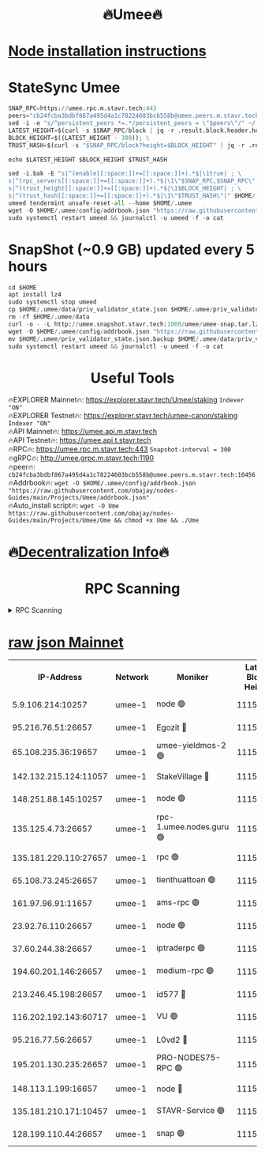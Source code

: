 <h1 align="center"> 🔥Umee🔥</h1>


[Node installation instructions](https://github.com/obajay/nodes-Guides/tree/main/Projects/Umee)
=
# StateSync Umee
```python
SNAP_RPC=https://umee.rpc.m.stavr.tech:443
peers="cb24fcba3bdbf867a495d4a1c78224603bcb558b@umee.peers.m.stavr.tech:10456"
sed -i -e "s/^persistent_peers *=.*/persistent_peers = \"$peers\"/" ~/.umee/config/config.toml
LATEST_HEIGHT=$(curl -s $SNAP_RPC/block | jq -r .result.block.header.height); \
BLOCK_HEIGHT=$((LATEST_HEIGHT - 300)); \
TRUST_HASH=$(curl -s "$SNAP_RPC/block?height=$BLOCK_HEIGHT" | jq -r .result.block_id.hash)

echo $LATEST_HEIGHT $BLOCK_HEIGHT $TRUST_HASH

sed -i.bak -E "s|^(enable[[:space:]]+=[[:space:]]+).*$|\1true| ; \
s|^(rpc_servers[[:space:]]+=[[:space:]]+).*$|\1\"$SNAP_RPC,$SNAP_RPC\"| ; \
s|^(trust_height[[:space:]]+=[[:space:]]+).*$|\1$BLOCK_HEIGHT| ; \
s|^(trust_hash[[:space:]]+=[[:space:]]+).*$|\1\"$TRUST_HASH\"|" $HOME/.umee/config/config.toml
umeed tendermint unsafe-reset-all --home $HOME/.umee
wget -O $HOME/.umee/config/addrbook.json "https://raw.githubusercontent.com/obajay/nodes-Guides/main/Projects/Umee/addrbook.json"
sudo systemctl restart umeed && journalctl -u umeed -f -o cat
```
# SnapShot (~0.9 GB) updated every 5 hours
```python
cd $HOME
apt install lz4
sudo systemctl stop umeed
cp $HOME/.umee/data/priv_validator_state.json $HOME/.umee/priv_validator_state.json.backup
rm -rf $HOME/.umee/data
curl -o - -L http://umee.snapshot.stavr.tech:1000/umee/umee-snap.tar.lz4 | lz4 -c -d - | tar -x -C $HOME/.umee --strip-components 2
wget -O $HOME/.umee/config/addrbook.json "https://raw.githubusercontent.com/obajay/nodes-Guides/main/Projects/Umee/addrbook.json"
mv $HOME/.umee/priv_validator_state.json.backup $HOME/.umee/data/priv_validator_state.json
sudo systemctl restart umeed && journalctl -u umeed -f -o cat
```
 <h1 align="center"> Useful Tools</h1>

🔥EXPLORER Mainnet🔥:      https://explorer.stavr.tech/Umee/staking             `Indexer "ON"` \
🔥EXPLORER Testnet🔥:        https://explorer.stavr.tech/umee-canon/staking      `Indexer "ON"` \
🔥API Mainnet🔥:                   https://umee.api.m.stavr.tech \
🔥API Testnet🔥:                     https://umee.api.t.stavr.tech \
🔥RPC🔥:                           https://umee.rpc.m.stavr.tech:443                     `Snapshot-interval = 300` \
🔥gRPC🔥:                              http://umee.grpc.m.stavr.tech:1190 \
🔥peer🔥:                     `cb24fcba3bdbf867a495d4a1c78224603bcb558b@umee.peers.m.stavr.tech:10456` \
🔥Addrbook🔥:    ```wget -O $HOME/.umee/config/addrbook.json "https://raw.githubusercontent.com/obajay/nodes-Guides/main/Projects/Umee/addrbook.json"``` \
🔥Auto_install script🔥: ```wget -O Ume https://raw.githubusercontent.com/obajay/nodes-Guides/main/Projects/Umee/Ume && chmod +x Ume && ./Ume```

🔥[Decentralization Info](https://github.com/obajay/StateSync-snapshots/tree/main/Projects/Umee/Decentralization)🔥
=

<h1 align="center"> RPC Scanning</h1>

<details>
<summary>RPC Scanning</summary>

<h2 align="center"> We scan nodes in real time every 4 hours. And we provide the final result of RPC endpoints.
We cannot influence the operation of these nodes in any way. </h2>


```python
If Voting Power is higher than 0 --> then the Node is a validator of the network and may be subject to attack and be a potential threat to the chain.
```
```python
We marked such validators with a red symbol
```

</details>

[raw json Mainnet](https://rpc-check.umeem.stavr.tech/umeem/rpc-umeem-result.json)
=



<table><tr><th>IP-Address</th><th>Network</th><th>Moniker</th><th>Latest Block Height</th><th>Earliest Block Height</th><th>Catching Up</th><th>Tx Index</th><th>Voting Power</th><th>Scan Time</th></tr><tr><td>5.9.106.214:10257</td><td>umee-1</td><td>node 🟢</td><td>11157420</td><td>7942001</td><td>False</td><td>on</td><td>0</td><td>2024-03-24T06:54:24.539823434UTC</td></tr><tr><td>95.216.76.51:26657</td><td>umee-1</td><td>Egozit 🔴</td><td>11157428</td><td>8262001</td><td>False</td><td>off</td><td>38780886</td><td>2024-03-24T06:55:14.558641206UTC</td></tr><tr><td>65.108.235.36:19657</td><td>umee-1</td><td>umee-yieldmos-2 🟢</td><td>11157387</td><td>9575548</td><td>False</td><td>on</td><td>0</td><td>2024-03-24T06:51:10.971147103UTC</td></tr><tr><td>142.132.215.124:11057</td><td>umee-1</td><td>StakeVillage 🔴</td><td>11157447</td><td>10027726</td><td>False</td><td>on</td><td>1759846</td><td>2024-03-24T06:57:07.267767195UTC</td></tr><tr><td>148.251.88.145:10257</td><td>umee-1</td><td>node 🟢</td><td>11157400</td><td>10179652</td><td>False</td><td>on</td><td>0</td><td>2024-03-24T06:52:26.484820254UTC</td></tr><tr><td>135.125.4.73:26657</td><td>umee-1</td><td>rpc-1.umee.nodes.guru 🟢</td><td>11157428</td><td>10691018</td><td>False</td><td>on</td><td>0</td><td>2024-03-24T06:55:16.912651175UTC</td></tr><tr><td>135.181.229.110:27657</td><td>umee-1</td><td>rpc 🟢</td><td>11157395</td><td>10754071</td><td>False</td><td>on</td><td>0</td><td>2024-03-24T06:51:56.754428298UTC</td></tr><tr><td>65.108.73.245:26657</td><td>umee-1</td><td>tienthuattoan 🟢</td><td>11157409</td><td>10787155</td><td>False</td><td>on</td><td>0</td><td>2024-03-24T06:53:21.859239637UTC</td></tr><tr><td>161.97.96.91:11657</td><td>umee-1</td><td>ams-rpc 🟢</td><td>11157439</td><td>10929930</td><td>False</td><td>on</td><td>0</td><td>2024-03-24T06:56:18.791772564UTC</td></tr><tr><td>23.92.76.110:26657</td><td>umee-1</td><td>node 🟢</td><td>11157448</td><td>10938001</td><td>False</td><td>on</td><td>0</td><td>2024-03-24T06:57:16.346628908UTC</td></tr><tr><td>37.60.244.38:26657</td><td>umee-1</td><td>iptraderpc 🟢</td><td>11157395</td><td>11013104</td><td>False</td><td>on</td><td>0</td><td>2024-03-24T06:51:54.377563536UTC</td></tr><tr><td>194.60.201.146:26657</td><td>umee-1</td><td>medium-rpc 🟢</td><td>11157402</td><td>11013104</td><td>False</td><td>on</td><td>0</td><td>2024-03-24T06:52:41.504173624UTC</td></tr><tr><td>213.246.45.198:26657</td><td>umee-1</td><td>id577 🔴</td><td>11157400</td><td>11029001</td><td>False</td><td>on</td><td>35123634</td><td>2024-03-24T06:52:28.835407806UTC</td></tr><tr><td>116.202.192.143:60717</td><td>umee-1</td><td>VU 🟢</td><td>11157391</td><td>11042001</td><td>False</td><td>off</td><td>0</td><td>2024-03-24T06:51:34.760401665UTC</td></tr><tr><td>95.216.77.56:26657</td><td>umee-1</td><td>L0vd2 🔴</td><td>11157439</td><td>11057439</td><td>False</td><td>off</td><td>38533575</td><td>2024-03-24T06:56:18.512340756UTC</td></tr><tr><td>195.201.130.235:26657</td><td>umee-1</td><td>PRO-NODES75-RPC 🟢</td><td>11157418</td><td>11071831</td><td>False</td><td>on</td><td>0</td><td>2024-03-24T06:54:13.925589079UTC</td></tr><tr><td>148.113.1.199:16657</td><td>umee-1</td><td>node 🔴</td><td>11157397</td><td>11144214</td><td>False</td><td>off</td><td>1642192</td><td>2024-03-24T06:52:09.760194013UTC</td></tr><tr><td>135.181.210.171:10457</td><td>umee-1</td><td>STAVR-Service 🟢</td><td>11157432</td><td>11156001</td><td>False</td><td>on</td><td>0</td><td>2024-03-24T06:55:37.816483904UTC</td></tr><tr><td>128.199.110.44:26657</td><td>umee-1</td><td>snap 🟢</td><td>11157437</td><td>11156865</td><td>False</td><td>off</td><td>0</td><td>2024-03-24T06:56:05.616279668UTC</td></tr></table>
